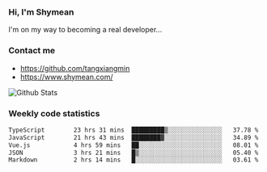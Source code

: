 ### Hi, I'm Shymean

I'm on my way to becoming a real developer...

### Contact me

- <https://github.com/tangxiangmin>
- <https://www.shymean.com/>

![Github Stats](https://github-readme-stats.vercel.app/api?username=tangxiangmin&show_icons=true&theme=dark)


###  Weekly code statistics

<!--START_SECTION:waka-->

```txt
TypeScript        23 hrs 31 mins  █████████▒░░░░░░░░░░░░░░░   37.78 %
JavaScript        21 hrs 43 mins  ████████▓░░░░░░░░░░░░░░░░   34.89 %
Vue.js            4 hrs 59 mins   ██░░░░░░░░░░░░░░░░░░░░░░░   08.01 %
JSON              3 hrs 21 mins   █▒░░░░░░░░░░░░░░░░░░░░░░░   05.40 %
Markdown          2 hrs 14 mins   █░░░░░░░░░░░░░░░░░░░░░░░░   03.61 %
```

<!--END_SECTION:waka-->